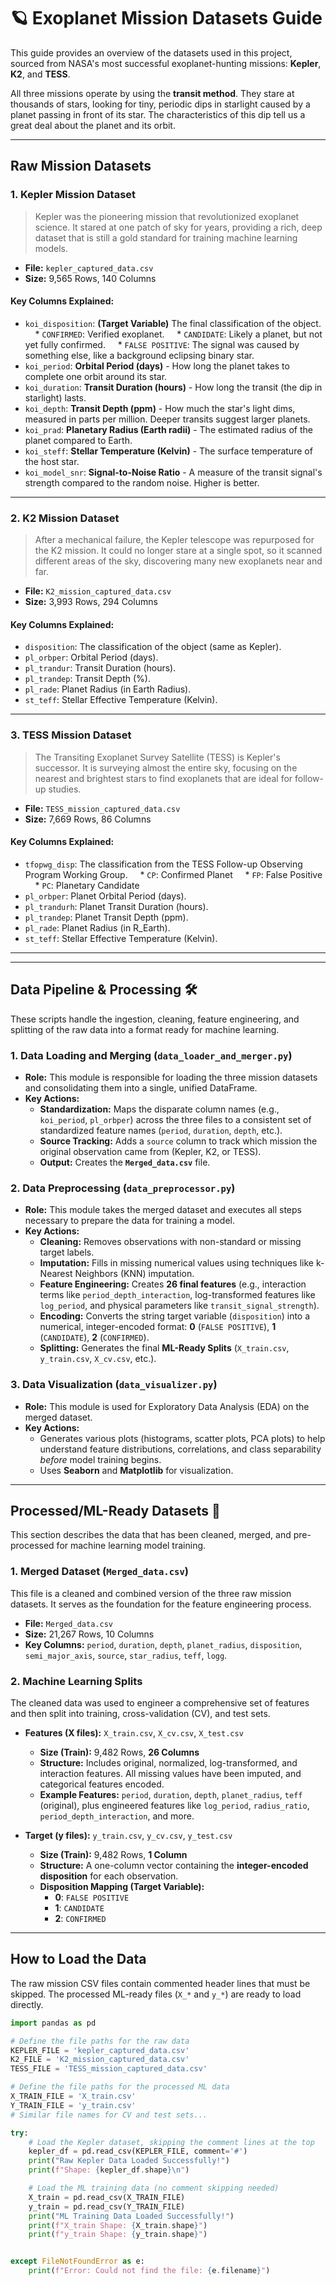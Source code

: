 # 🪐 Exoplanet Mission Datasets Guide

This guide provides an overview of the datasets used in this project, sourced from NASA's most successful exoplanet-hunting missions: **Kepler**, **K2**, and **TESS**.

All three missions operate by using the **transit method**. They stare at thousands of stars, looking for tiny, periodic dips in starlight caused by a planet passing in front of its star. The characteristics of this dip tell us a great deal about the planet and its orbit.

---

## **Raw Mission Datasets**

### **1. Kepler Mission Dataset**

> Kepler was the pioneering mission that revolutionized exoplanet science. It stared at one patch of sky for years, providing a rich, deep dataset that is still a gold standard for training machine learning models.

* **File:** `kepler_captured_data.csv`
* **Size:** 9,565 Rows, 140 Columns

#### **Key Columns Explained:**

* `koi_disposition`: **(Target Variable)** The final classification of the object.
    * `CONFIRMED`: Verified exoplanet.
    * `CANDIDATE`: Likely a planet, but not yet fully confirmed.
    * `FALSE POSITIVE`: The signal was caused by something else, like a background eclipsing binary star.
* `koi_period`: **Orbital Period (days)** - How long the planet takes to complete one orbit around its star.
* `koi_duration`: **Transit Duration (hours)** - How long the transit (the dip in starlight) lasts.
* `koi_depth`: **Transit Depth (ppm)** - How much the star's light dims, measured in parts per million. Deeper transits suggest larger planets.
* `koi_prad`: **Planetary Radius (Earth radii)** - The estimated radius of the planet compared to Earth.
* `koi_steff`: **Stellar Temperature (Kelvin)** - The surface temperature of the host star.
* `koi_model_snr`: **Signal-to-Noise Ratio** - A measure of the transit signal's strength compared to the random noise. Higher is better.

---

### **2. K2 Mission Dataset**

> After a mechanical failure, the Kepler telescope was repurposed for the K2 mission. It could no longer stare at a single spot, so it scanned different areas of the sky, discovering many new exoplanets near and far.

* **File:** `K2_mission_captured_data.csv`
* **Size:** 3,993 Rows, 294 Columns

#### **Key Columns Explained:**

* `disposition`: The classification of the object (same as Kepler).
* `pl_orbper`: Orbital Period (days).
* `pl_trandur`: Transit Duration (hours).
* `pl_trandep`: Transit Depth (%).
* `pl_rade`: Planet Radius (in Earth Radius).
* `st_teff`: Stellar Effective Temperature (Kelvin).

---

### **3. TESS Mission Dataset**

> The Transiting Exoplanet Survey Satellite (TESS) is Kepler's successor. It is surveying almost the entire sky, focusing on the nearest and brightest stars to find exoplanets that are ideal for follow-up studies.

* **File:** `TESS_mission_captured_data.csv`
* **Size:** 7,669 Rows, 86 Columns

#### **Key Columns Explained:**

* `tfopwg_disp`: The classification from the TESS Follow-up Observing Program Working Group.
    * `CP`: Confirmed Planet
    * `FP`: False Positive
    * `PC`: Planetary Candidate
* `pl_orbper`: Planet Orbital Period (days).
* `pl_trandurh`: Planet Transit Duration (hours).
* `pl_trandep`: Planet Transit Depth (ppm).
* `pl_rade`: Planet Radius (in R\_Earth).
* `st_teff`: Stellar Effective Temperature (Kelvin).

---
---

## **Data Pipeline & Processing** 🛠️

These scripts handle the ingestion, cleaning, feature engineering, and splitting of the raw data into a format ready for machine learning.

### **1. Data Loading and Merging (`data_loader_and_merger.py`)**

* **Role:** This module is responsible for loading the three mission datasets and consolidating them into a single, unified DataFrame.
* **Key Actions:**
    * **Standardization:** Maps the disparate column names (e.g., `koi_period`, `pl_orbper`) across the three files to a consistent set of standardized feature names (`period`, `duration`, `depth`, etc.).
    * **Source Tracking:** Adds a `source` column to track which mission the original observation came from (Kepler, K2, or TESS).
    * **Output:** Creates the **`Merged_data.csv`** file.

### **2. Data Preprocessing (`data_preprocessor.py`)**

* **Role:** This module takes the merged dataset and executes all steps necessary to prepare the data for training a model.
* **Key Actions:**
    * **Cleaning:** Removes observations with non-standard or missing target labels.
    * **Imputation:** Fills in missing numerical values using techniques like k-Nearest Neighbors (KNN) imputation.
    * **Feature Engineering:** Creates **26 final features** (e.g., interaction terms like `period_depth_interaction`, log-transformed features like `log_period`, and physical parameters like `transit_signal_strength`).
    * **Encoding:** Converts the string target variable (`disposition`) into a numerical, integer-encoded format: **0** (`FALSE POSITIVE`), **1** (`CANDIDATE`), **2** (`CONFIRMED`).
    * **Splitting:** Generates the final **ML-Ready Splits** (`X_train.csv`, `y_train.csv`, `X_cv.csv`, etc.).

### **3. Data Visualization (`data_visualizer.py`)**

* **Role:** This module is used for Exploratory Data Analysis (EDA) on the merged dataset.
* **Key Actions:**
    * Generates various plots (histograms, scatter plots, PCA plots) to help understand feature distributions, correlations, and class separability *before* model training begins.
    * Uses **Seaborn** and **Matplotlib** for visualization.

---

## **Processed/ML-Ready Datasets** 🚀

This section describes the data that has been cleaned, merged, and pre-processed for machine learning model training.

### **1. Merged Dataset (`Merged_data.csv`)**

This file is a cleaned and combined version of the three raw mission datasets. It serves as the foundation for the feature engineering process.

* **File:** `Merged_data.csv`
* **Size:** 21,267 Rows, 10 Columns
* **Key Columns:** `period`, `duration`, `depth`, `planet_radius`, `disposition`, `semi_major_axis`, `source`, `star_radius`, `teff`, `logg`.

### **2. Machine Learning Splits**

The cleaned data was used to engineer a comprehensive set of features and then split into training, cross-validation (CV), and test sets.

* **Features (X files):** `X_train.csv`, `X_cv.csv`, `X_test.csv`
    * **Size (Train):** 9,482 Rows, **26 Columns**
    * **Structure:** Includes original, normalized, log-transformed, and interaction features. All missing values have been imputed, and categorical features encoded.
    * **Example Features:** `period`, `duration`, `depth`, `planet_radius`, `teff` (original), plus engineered features like `log_period`, `radius_ratio`, `period_depth_interaction`, and more.

* **Target (y files):** `y_train.csv`, `y_cv.csv`, `y_test.csv`
    * **Size (Train):** 9,482 Rows, **1 Column**
    * **Structure:** A one-column vector containing the **integer-encoded disposition** for each observation.
    * **Disposition Mapping (Target Variable):**
        * **0**: `FALSE POSITIVE`
        * **1**: `CANDIDATE`
        * **2**: `CONFIRMED`

---

## **How to Load the Data**

The raw mission CSV files contain commented header lines that must be skipped. The processed ML-ready files (`X_*` and `y_*`) are ready to load directly.

```python
import pandas as pd

# Define the file paths for the raw data
KEPLER_FILE = 'kepler_captured_data.csv'
K2_FILE = 'K2_mission_captured_data.csv'
TESS_FILE = 'TESS_mission_captured_data.csv'

# Define the file paths for the processed ML data
X_TRAIN_FILE = 'X_train.csv'
Y_TRAIN_FILE = 'y_train.csv'
# Similar file names for CV and test sets...

try:
    # Load the Kepler dataset, skipping the comment lines at the top
    kepler_df = pd.read_csv(KEPLER_FILE, comment='#')
    print("Raw Kepler Data Loaded Successfully!")
    print(f"Shape: {kepler_df.shape}\n")

    # Load the ML training data (no comment skipping needed)
    X_train = pd.read_csv(X_TRAIN_FILE)
    y_train = pd.read_csv(Y_TRAIN_FILE)
    print("ML Training Data Loaded Successfully!")
    print(f"X_train Shape: {X_train.shape}")
    print(f"y_train Shape: {y_train.shape}")


except FileNotFoundError as e:
    print(f"Error: Could not find the file: {e.filename}")